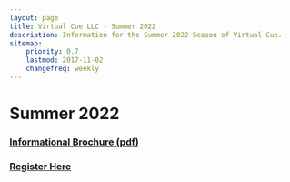 ```yaml
---
layout: page
title: Virtual Cue LLC - Summer 2022
description: Information for the Summer 2022 Season of Virtual Cue.
sitemap:
    priority: 0.7
    lastmod: 2017-11-02
    changefreq: weekly
---
```

# Summer 2022
### [Informational Brochure (pdf)](/images/Summer2022/brochure.pdf)
### [Register Here](https://docs.google.com/forms/d/1Y7TseKJKCslAlxpa8rS-_aArYezaU2hkRbNxi7WNxHs/viewform?edit_requested=true#responses)
